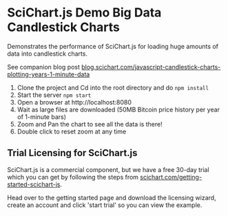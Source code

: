 # SciChart.js Demo Big Data Candlestick Charts

Demonstrates the performance of SciChart.js for loading huge amounts of data into candlestick charts.

See companion blog post [blog.scichart.com/javascript-candlestick-charts-plotting-years-1-minute-data](https://blog.scichart.com/javascript-candlestick-charts-plotting-years-1-minute-data)

1. Clone the project and Cd into the root directory and do `npm install`
2. Start the server `npm start`
3. Open a browser at http://localhost:8080
4. Wait as large files are downloaded (50MB Bitcoin price history per year of 1-minute bars)
5. Zoom and Pan the chart to see all the data is there!
6. Double click to reset zoom at any time

## Trial Licensing for SciChart.js

SciChart.js is a commercial component, but we have a free 30-day trial which you can get by following the steps from [scichart.com/getting-started-scichart-js](https://www.scichart.com/getting-started-scichart-js).

Head over to the getting started page and download the licensing wizard, create an account and click 'start trial' so you can view the example.

